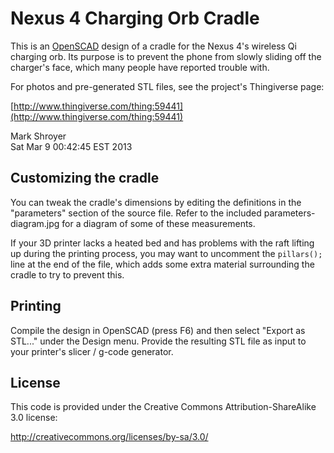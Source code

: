 Nexus 4 Charging Orb Cradle
===========================

This is an [OpenSCAD](http://www.openscad.org/) design of a cradle for the
Nexus 4's wireless Qi charging orb.  Its purpose is to prevent the phone
from slowly sliding off the charger's face, which many people have reported
trouble with.

For photos and pre-generated STL files, see the project's Thingiverse page:

[http://www.thingiverse.com/thing:59441](http://www.thingiverse.com/thing:59441)

Mark Shroyer<br/>
Sat Mar  9 00:42:45 EST 2013


Customizing the cradle
----------------------

You can tweak the cradle's dimensions by editing the definitions in the
"parameters" section of the source file.  Refer to the included
parameters-diagram.jpg for a diagram of some of these measurements.

If your 3D printer lacks a heated bed and has problems with the raft
lifting up during the printing process, you may want to uncomment the
`pillars();` line at the end of the file, which adds some extra material
surrounding the cradle to try to prevent this.


Printing
--------

Compile the design in OpenSCAD (press F6) and then select "Export as
STL..." under the Design menu.  Provide the resulting STL file as input to
your printer's slicer / g-code generator.


License
-------

This code is provided under the Creative Commons Attribution-ShareAlike 3.0
license:

http://creativecommons.org/licenses/by-sa/3.0/
